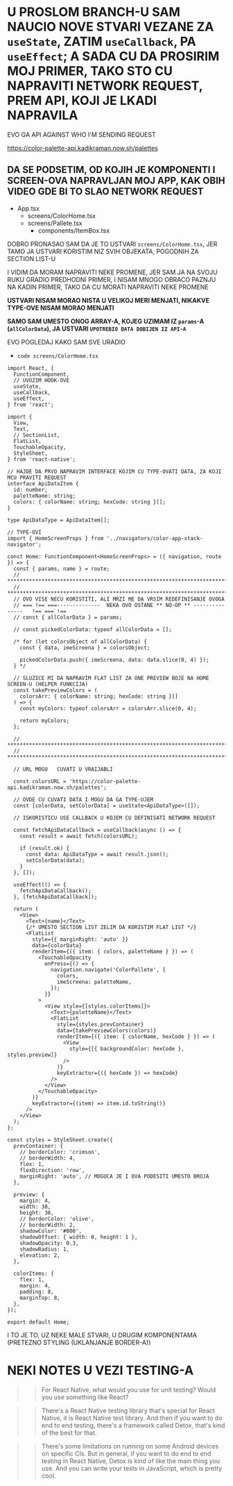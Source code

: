 # U PROSLOM BRANCH-U SAM NAUCIO NOVE STVARI VEZANE ZA `useState`, ZATIM `useCallback`, PA `useEffect`; A SADA CU DA PROSIRIM MOJ PRIMER, TAKO STO CU NAPRAVITI NETWORK REQUEST, PREM API, KOJI JE LKADI NAPRAVILA

EVO GA API AGAINST WHO I'M SENDING REQUEST

<https://color-palette-api.kadikraman.now.sh/palettes>

## DA SE PODSETIM, OD KOJIH JE KOMPONENTI I SCREEN-OVA NAPRAVLJAN MOJ APP, KAK OBIH VIDEO GDE BI TO SLAO NETWORK REQUEST

- App.tsx
  - screens/ColorHome.tsx
  - screens/Pallete.tsx
    - components/ItemBox.tsx

DOBRO PRONASAO SAM DA JE TO USTVARI `screens/ColorHome.tsx`, JER TAMO JA USTVARI KORISTIM NIZ SVIH OBJEKATA, POGODNIH ZA SECTION LIST-U

I VIDIM DA MORAM NAPRAVITI NEKE PROMENE, JER SAM JA NA SVOJU RUKU GRADIO PREDHODNI PRIMER, I NISAM MNOGO OBRACO PAZNJU NA KADIN PRIMER, TAKO DA CU MORATI NAPRAVITI NEKE PROMENE

**USTVARI NISAM MORAO NISTA U VELIKOJ MERI MENJATI, NIKAKVE TYPE-OVE NISAM MORAO MENJATI**

**SAMO SAM UMESTO ONOG ARRAY-A, KOJEG UZIMAM IZ `params`-A (`allColorData`), JA USTVARI `UPOTREBIO DATA DOBIJEN IZ API-A`**

EVO POGLEDAJ KAKO SAM SVE URADIO

- `code screens/ColorHome.tsx`

```tsx
import React, {
  FunctionComponent,
  // UVOZIM HOOK-OVE
  useState,
  useCallback,
  useEffect,
} from 'react';

import {
  View,
  Text,
  // SectionList,
  FlatList,
  TouchableOpacity,
  StyleSheet,
} from 'react-native';

// HAJDE DA PRVO NAPRAVIM INTERFACE KOJIM CU TYPE-OVATI DATA, ZA KOJI MCU PRAVITI REQUEST
interface ApiDataItem {
  id: number;
  paletteName: string;
  colors: { colorName: string; hexCode: string }[];
}

type ApiDataType = ApiDataItem[];

// TYPE-OVI
import { HomeScreenProps } from '../navigators/color-app-stack-navigator';

const Home: FunctionComponent<HomeScreenProps> = ({ navigation, route }) => {
  const { params, name } = route;
  // ***************************************************************************************************
  // ***************************************************************************************************
  // OVO VISE NECU KORISTITI, ALI MRZI ME DA VRSIM REDEFINISANJE OVOGA
  // === !== ===--------------  NEKA OVO OSTANE ** NO-OP ** ---------------   !== === !==
  // const { allColorData } = params;

  // const pickedColorData: typeof allColorData = [];

  /* for (let colorsObject of allColorData) {
    const { data, imeScreena } = colorsObject;

    pickedColorData.push({ imeScreena, data: data.slice(0, 4) });
  } */

  // SLUZICE MI DA NAPRAVIM FLAT LIST ZA ONE PREVIEW BOJE NA HOME SCREEN-U (HELPER FUNKCIJA)
  const takePreviewColors = (
    colorsArr: { colorName: string; hexCode: string }[]
  ) => {
    const myColors: typeof colorsArr = colorsArr.slice(0, 4);

    return myColors;
  };

  // ***************************************************************************************************
  // ***************************************************************************************************

  // URL MOGU   CUVATI U VRAIJABLI

  const colorsURL = 'https://color-palette-api.kadikraman.now.sh/palettes';

  // OVDE CU CUVATI DATA I MOGU DA GA TYPE-UJEM
  const [colorData, setColorData] = useState<ApiDataType>([]);

  // ISKORISTICU USE CALLBACK U KOJEM CU DEFINISATI NETWORK REQUEST

  const fetchApiDataCallback = useCallback(async () => {
    const result = await fetch(colorsURL);

    if (result.ok) {
      const data: ApiDataType = await result.json();
      setColorData(data);
    }
  }, []);

  useEffect(() => {
    fetchApiDataCallback();
  }, [fetchApiDataCallback]);

  return (
    <View>
      <Text>{name}</Text>
      {/* UMESTO SECTION LIST ZELIM DA KORISTIM FLAT LIST */}
      <FlatList
        style={{ marginRight: 'auto' }}
        data={colorData}
        renderItem={({ item: { colors, paletteName } }) => (
          <TouchableOpacity
            onPress={() => {
              navigation.navigate('ColorPallete', {
                colors,
                imeScreena: paletteName,
              });
            }}
          >
            <View style={[styles.colorItems]}>
              <Text>{paletteName}</Text>
              <FlatList
                style={styles.prevContainer}
                data={takePreviewColors(colors)}
                renderItem={({ item: { colorName, hexCode } }) => (
                  <View
                    style={[{ backgroundColor: hexCode }, styles.preview]}
                  />
                )}
                keyExtractor={({ hexCode }) => hexCode}
              />
            </View>
          </TouchableOpacity>
        )}
        keyExtractor={(item) => item.id.toString()}
      />
    </View>
  );
};

const styles = StyleSheet.create({
  prevContainer: {
    // borderColor: 'crimson',
    // borderWidth: 4,
    flex: 1,
    flexDirection: 'row',
    marginRight: 'auto', // MOGUCA JE I OVA PODESITI UMESTO BROJA
  },

  preview: {
    margin: 4,
    width: 38,
    height: 38,
    // borderColor: 'olive',
    // borderWidth: 2,
    shadowColor: '#000',
    shadowOffset: { width: 0, height: 1 },
    shadowOpacity: 0.3,
    shadowRadius: 1,
    elevation: 2,
  },

  colorItems: {
    flex: 1,
    margin: 4,
    padding: 8,
    marginTop: 8,
  },
});

export default Home;
```

I TO JE TO, UZ NEKE MALE STVARI, U DRUGIM KOMPONENTAMA (PRETEZNO STYLING (UKLANJANJE BORDER-A))

# NEKI NOTES U VEZI TESTING-A

>> For React Native, what would you use for unit testing? Would you use something like React?

>> There's a React Native testing library that's special for React Native, it is React Native test library. And then if you want to do end to end testing, there's a framework called Detox, that's kind of the best for that.

>> There's some limitations on running on some Android devices on specific CIs. But in general, if you want to do end to end testing in React Native, Detox is kind of like the main thing you use. And you can write your tests in JavaScript, which is pretty cool.

